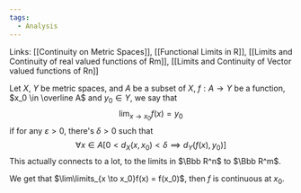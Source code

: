 ```yaml
---
tags:
  - Analysis
---
```

Links: [[Continuity on Metric Spaces]], [[Functional Limits in R]], [[Limits and Continuity of real valued functions of Rm]], [[Limits and Continuity of Vector valued functions of Rn]]

Let $X$, $Y$ be metric spaces, and $A$ be a subset of $X$, $f:A \to Y$ be a function, $x_0 \in \overline A$ and $y_0 \in Y$, we say that 
$$
\lim_{x \to x_0} f(x) = y_0
$$
if for any $\varepsilon >0$, there's $\delta>0$ such that
$$
\forall x \in A[0<d_X(x, x_0) < \delta \implies d_Y(f(x), y_0)]
$$
This actually connects to a lot, to the limits in $\Bbb R^n$ to $\Bbb R^m$. 

We get that $\lim\limits_{x \to x_0}f(x) = f(x_0)$, then $f$ is continuous at $x_0$. 